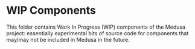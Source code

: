 # WIP Components

This folder contains Work In Progress (WIP) components of the Medusa project:
essentially experimental bits of source code for components that may/may not be
included in Medusa in the future.